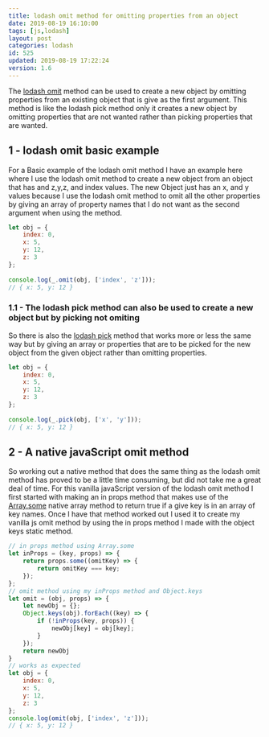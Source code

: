 ```yaml
---
title: lodash omit method for omitting properties from an object
date: 2019-08-19 16:10:00
tags: [js,lodash]
layout: post
categories: lodash
id: 525
updated: 2019-08-19 17:22:24
version: 1.6
---
```


The [lodash omit](https://lodash.com/docs/4.17.15#omit) method can be used to create a new object by omitting properties from an existing object that is give as the first argument. This method is like the lodash pick method only it creates a new object by omitting properties that are not wanted rather than picking properties that are wanted.

<!-- more -->

## 1 - lodash omit basic example

For a Basic example of the lodash omit method I have an example here where I use the lodash omit method to create a new object from an object that has and z,y,z, and index values. The new Object just has an x, and y values because I use the lodash omit method to omit all the other properties by giving an array of property names that I do not want as the second argument when using the method.
```js
let obj = {
    index: 0,
    x: 5,
    y: 12,
    z: 3
};
 
console.log(_.omit(obj, ['index', 'z']));
// { x: 5, y: 12 }
```

### 1.1 - The lodash pick method can also be used to create a new object but by picking not omiting

So there is also the [lodash pick](/2018/07/11/lodash_pick/) method that works more or less the same way but by giving an array or properties that are to be picked for the new object from the given object rather than omitting properties.

```js
let obj = {
    index: 0,
    x: 5,
    y: 12,
    z: 3
};
 
console.log(_.pick(obj, ['x', 'y']));
// { x: 5, y: 12 }
```

## 2 - A native javaScript omit method

So working out a native method that does the same thing as the lodash omit method has proved to be a little time consuming, but did not take me a great deal of time. For this vanilla javaScript version of the lodash omit method I first started with making an in props method that makes use of the [Array.some](https://developer.mozilla.org/en-US/docs/Web/JavaScript/Reference/Global_Objects/Array/some) native array method to return true if a give key is in an array of key names. Once I have that method worked out I used it to create my vanilla js omit method by using the in props method I made with the object keys static method.

```js
// in props method using Array.some
let inProps = (key, props) => {
    return props.some((omitKey) => {
        return omitKey === key;
    });
};
// omit method using my inProps method and Object.keys
let omit = (obj, props) => {
    let newObj = {};
    Object.keys(obj).forEach((key) => {
        if (!inProps(key, props)) {
            newObj[key] = obj[key];
        }
    });
    return newObj
}
// works as expected
let obj = {
    index: 0,
    x: 5,
    y: 12,
    z: 3
};
console.log(omit(obj, ['index', 'z']));
// { x: 5, y: 12 }
```